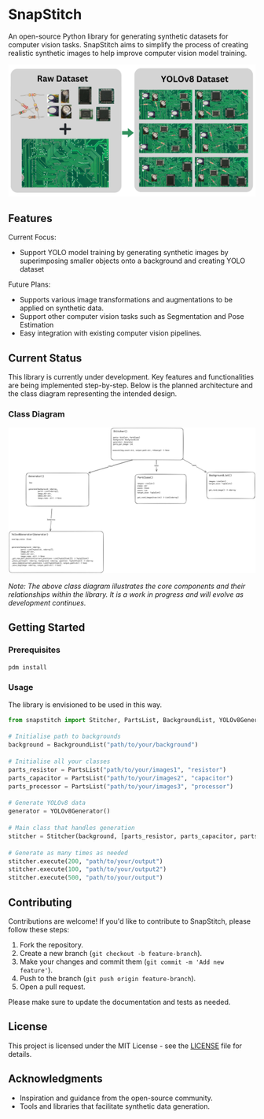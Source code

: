 # SnapStitch

An open-source Python library for generating synthetic datasets for computer vision tasks. SnapStitch aims to simplify the process of creating realistic synthetic images to help improve computer vision model training.

![Class Diagram](docs/stitching_process.png)

## Features

Current Focus:
- Support YOLO model training by generating synthetic images by superimposing smaller objects onto a background and creating YOLO dataset

Future Plans:
- Supports various image transformations and augmentations to be applied on synthetic data.
- Support other computer vision tasks such as Segmentation and Pose Estimation
- Easy integration with existing computer vision pipelines.

## Current Status

This library is currently under development. Key features and functionalities are being implemented step-by-step. Below is the planned architecture and the class diagram representing the intended design.

### Class Diagram

![Class Diagram](docs/class_diagrams/base_structure.png)

*Note: The above class diagram illustrates the core components and their relationships within the library. It is a work in progress and will evolve as development continues.*

## Getting Started

### Prerequisites

```bash
pdm install
```

### Usage

The library is envisioned to be used in this way.

```python
from snapstitch import Stitcher, PartsList, BackgroundList, YOLOv8Generator

# Initialise path to backgrounds
background = BackgroundList("path/to/your/background")

# Initialise all your classes
parts_resistor = PartsList("path/to/your/images1", "resistor")
parts_capacitor = PartsList("path/to/your/images2", "capacitor")
parts_processor = PartsList("path/to/your/images3", "processor")

# Generate YOLOv8 data 
generator = YOLOv8Generator()

# Main class that handles generation
stitcher = Stitcher(background, [parts_resistor, parts_capacitor, parts_processor], generator)

# Generate as many times as needed
stitcher.execute(200, "path/to/your/output")
stitcher.execute(100, "path/to/your/output2")
stitcher.execute(500, "path/to/your/output")

```

## Contributing

Contributions are welcome! If you'd like to contribute to SnapStitch, please follow these steps:

1. Fork the repository.
2. Create a new branch (`git checkout -b feature-branch`).
3. Make your changes and commit them (`git commit -m 'Add new feature'`).
4. Push to the branch (`git push origin feature-branch`).
5. Open a pull request.

Please make sure to update the documentation and tests as needed.

## License

This project is licensed under the MIT License - see the [LICENSE](LICENSE) file for details.

## Acknowledgments

- Inspiration and guidance from the open-source community.
- Tools and libraries that facilitate synthetic data generation.
